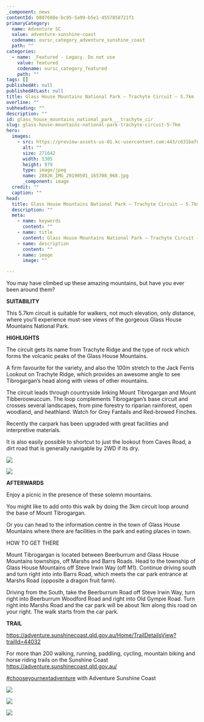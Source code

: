 ```yaml
---
_component: news
contentId: 0897608e-bc95-5a99-b5e1-4557858721f1
primaryCategory:
  name: Adventure SC
  value: adventure-sunshine-coast
  codename: oursc_category_adventure_sunshine_coast
  path: ""
categories:
  - name: _Featured - Legacy. Do not use
    value: featured
    codename: oursc_category_featured
    path: ""
tags: []
publishedAt: null
publishedAtLast: null
title: Glass House Mountains National Park – Trachyte Circuit – 5.7km
overline: ""
subheading: ""
description: ""
id: glass_house_mountains_national_park___trachyte_cir
slug: glass-house-mountains-national-park-trachyte-circuit-5-7km
hero:
  images:
    - src: https://preview-assets-us-01.kc-usercontent.com:443/c631baf8-1b46-001f-580c-d0001b68b4a8/595e4132-c7f3-46c6-b1c7-0249b1dec584/28826_IMG_20190501_165708_968.jpg
      alt: ""
      size: 271642
      width: 1305
      height: 979
      type: image/jpeg
      name: 28826_IMG_20190501_165708_968.jpg
      _component: image
  credit: ""
  caption: ""
head:
  title: Glass House Mountains National Park – Trachyte Circuit – 5.7km
  description: ""
  meta:
    - name: keywords
      content: ""
    - name: title
      content: Glass House Mountains National Park – Trachyte Circuit – 5.7km
    - name: description
      content: ""
    - name: image
      image: ""

---
```

You may have climbed up these amazing mountains, but have you ever been around them?

**SUITABILITY**

This 5.7km circuit is suitable for walkers, not much elevation, only distance, where you’ll experience must-see views of the gorgeous Glass House Mountains National Park.

**HIGHLIGHTS**

The circuit gets its name from Trachyte Ridge and the type of rock which forms the volcanic peaks of the Glass House Mountains.

A firm favourite for the variety, and also the 100m stretch to the Jack Ferris Lookout on Trachyte Ridge, which provides an awesome angle to see Tibrogargan’s head along with views of other mountains.

The circuit leads through countryside linking Mount Tibrogargan and Mount Tibberoowuccum. The loop complements Tibrogargan’s base circuit and crosses several landscapes, from pine forestry to riparian rainforest, open woodland, and heathland. Watch for Grey Fantails and Red-browed Finches.

Recently the carpark has been upgraded with great facilities and interpretive materials.

It is also easily possible to shortcut to just the lookout from Caves Road, a dirt road that is generally navigable by 2WD if its dry.

![](https://preview-assets-us-01.kc-usercontent.com:443/c631baf8-1b46-001f-580c-d0001b68b4a8/e9d4e198-5c78-4ed4-b913-d679b0939907/44032_image-20200609-013149-945a8bfa_edited-922x1024.jpg)

![](https://preview-assets-us-01.kc-usercontent.com:443/c631baf8-1b46-001f-580c-d0001b68b4a8/6936811e-9187-46d0-b00c-d0f120bf9e94/44032_6E02C0C0-2D44-48E9-8064-7ACD1587D08A-2-1024x768.jpeg)

**AFTERWARDS**

Enjoy a picnic in the presence of these solemn mountains.

You might like to add onto this walk by doing the 3km circuit loop around the base of Mount Tibrogargan.

Or you can head to the information centre in the town of Glass House Mountains where there are facilities in the park and eating places in town.

HOW TO GET THERE

Mount Tibrogargan is located between Beerburrum and Glass House Mountains townships, off Marshs and Barrs Roads. Head to the township of Glass House Mountains off Steve Irwin Way (off M1). Continue driving south and turn right into into Barrs Road, which meets the car park entrance at Marshs Road (opposite a dragon fruit farm).

Driving from the South, take the Beerburrum Road off Steve Irwin Way, turn right into Beerburrum Woodford Road and right into Old Gympie Road. Turn right into Marshs Road and the car park will be about 1km along this road on your right. The walk starts from the car park.

**TRAIL**

<https://adventure.sunshinecoast.qld.gov.au/Home/TrailDetailsView?trailId=44032>


For more than 200 walking, running, paddling, cycling, mountain biking and horse riding trails on the Sunshine Coast <https://adventure.sunshinecoast.qld.gov.au/>


[#chooseyournextadventure](https://www.facebook.com/hashtag/chooseyournextadventure?__eep__=6&__cft__%5b0%5d=AZU_sCUXEUyedRZq3LdC6xADP4U_O2ubHix0CWW7H0vAuetcJvCegrpKawjdkm8wCH-vfJXbGQgr3AOCAL2_Mk2sAfnJCxELLRnCRPItUeL_xk-497VS_s138ZesFilkWeg&__tn__=*NK-R)
&#x20;with Adventure Sunshine Coast

![](https://preview-assets-us-01.kc-usercontent.com:443/c631baf8-1b46-001f-580c-d0001b68b4a8/6e5f9ef3-6b36-4c36-83e4-1ec5a5b40d91/44032_image-20200609-015843-4cf2b412_edited-922x1024.jpg)

![](https://preview-assets-us-01.kc-usercontent.com:443/c631baf8-1b46-001f-580c-d0001b68b4a8/6fc99cc7-8c79-4b63-a835-4b96e046c265/44032_IMG_0029-922x1024.jpg)

![](https://preview-assets-us-01.kc-usercontent.com:443/c631baf8-1b46-001f-580c-d0001b68b4a8/82323ba2-8e12-4a0a-80de-64c2badbb059/44032_Trachyte-circuit-Glasshouse-mtns-IMG_2834-1024x768.jpg)
